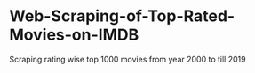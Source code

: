 # Web-Scraping-of-Top-Rated-Movies-on-IMDB
Scraping rating wise top 1000 movies from year 2000 to till 2019
